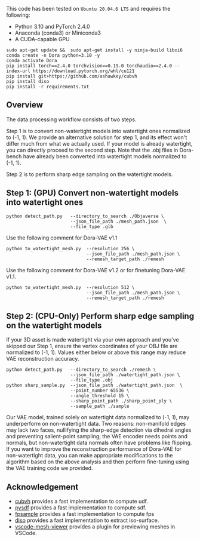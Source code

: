 This code has been tested on `Ubuntu 20.04.6 LTS` and requires the following:

* Python 3.10 and PyTorch 2.4.0
* Anaconda (conda3) or Miniconda3
* A CUDA-capable GPU
```shell
sudo apt-get update &&  sudo apt-get install -y ninja-build libxi6
conda create -n Dora python=3.10 -y
conda activate Dora
pip install torch==2.4.0 torchvision==0.19.0 torchaudio==2.4.0 --index-url https://download.pytorch.org/whl/cu121
pip install git+https://github.com/ashawkey/cubvh
pip install diso 
pip install -r requirements.txt
```

## Overview

The data processing workflow consists of two steps. 

Step 1 is to convert non-watertight models into watertight ones normalized to (-1, 1). We provide an alternative solution for step 1, and its effect won't differ much from what we actually used. If your model is already watertight, you can directly proceed to the second step. Note that the .obj files in Dora-bench have already been converted into watertight models normalized to (-1, 1).

Step 2 is to perform sharp edge sampling on the watertight models. 

## Step 1: (GPU) Convert non-watertight models into watertight ones
```shell
python detect_path.py   --directory_to_search ./Objaverse \
                        --json_file_path ./mesh_path.json  \
                        --file_type .glb
```
Use the following comment for Dora-VAE v1.1
```shell
python to_watertight_mesh.py  --resolution 256 \
                              --json_file_path ./mesh_path.json \
                              --remesh_target_path ./remesh
```
Use the following comment for Dora-VAE v1.2 or for finetuning Dora-VAE v1.1.
```shell
python to_watertight_mesh.py  --resolution 512 \
                              --json_file_path ./mesh_path.json \
                              --remesh_target_path ./remesh
```

## Step 2: (CPU-Only) Perform sharp edge sampling on the watertight models
If your 3D asset is made watertight via your own approach and you've skipped our Step 1, ensure the vertex coordinates of your OBJ file are normalized to (-1, 1). Values either below or above this range may reduce VAE reconstruction accuracy.
```shell
python detect_path.py   --directory_to_search ./remesh \
                        --json_file_path ./watertight_path.json \
                        --file_type .obj
python sharp_sample.py  --json_file_path ./watertight_path.json  \
                        --point_number 65536 \
                        --angle_threshold 15 \
                        --sharp_point_path ./sharp_point_ply \
                        --sample_path ./sample
```
Our VAE model, trained solely on watertight data normalized to (-1, 1), may underperform on non-watertight data. Two reasons: non-manifold edges may lack two faces, nullifying the sharp-edge detection via dihedral angles and preventing salient-point sampling; the VAE encoder needs points and normals, but non-watertight data normals often have problems like flipping. If you want to improve the reconstruction performance of Dora-VAE for non-watertight data, you can make appropriate modifications to the algorithm based on the above analysis and then perform fine-tuning using the VAE training code we provided.
## Acknowledgement

- [cubvh](https://github.com/ashawkey/cubvh) provides a fast implementation to compute udf.
- [pysdf](https://github.com/sxyu/sdf) provides a fast implementation to compute sdf.
- [fpsample](https://github.com/leonardodalinky/fpsample) provides a fast implementation to compute fps
- [diso](https://github.com/SarahWeiii/diso) provides a fast implementation to extract iso-surface.
- [vscode-mesh-viewer](https://github.com/ashawkey/vscode-mesh-viewer) provides a plugin for previewing meshes in VSCode.